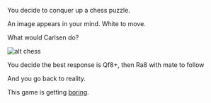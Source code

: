 You decide to conquer up a chess puzzle.

An image appears in your mind. White to move.

What would Carlsen do?

![alt chess](http://www.dailychesspuzzles.com/images/00102.jpg)

You decide the best response is Qf8+, then Ra8 with mate to follow

And you go back to reality.

This game is getting [boring](../bored/bored.md).
